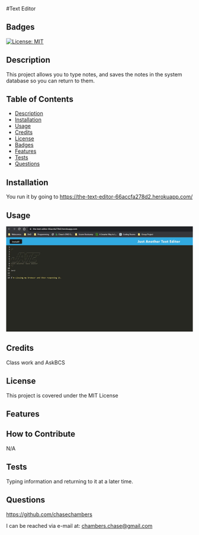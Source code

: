 #Text Editor
 
 ## Badges

[![License: MIT](https://img.shields.io/badge/License-MIT-yellow.svg)](https://opensource.org/licenses/MIT)

## Description
This project allows you to type notes, and saves the notes in the system database so you can return to them.

## Table of Contents
- [Description](#description)
- [Installation](#installation)
- [Usage](#usage)
- [Credits](#credits)
- [License](#license)
- [Badges](#badges)
- [Features](#features)
- [Tests](#tests)
- [Questions](#questions)

## Installation
You run it by going to https://the-text-editor-66accfa278d2.herokuapp.com/


## Usage

![homepage](./Assets/Live%20page%20screenshot.jpg)

## Credits
Class work and AskBCS

## License

This project is covered under the MIT License



## Features



## How to Contribute
N/A

## Tests
Typing information and returning to it at a later time.

## Questions
https://github.com/chasechambers

I can be reached via e-mail at:
chambers.chase@gmail.com